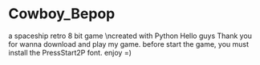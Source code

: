 # Cowboy_Bepop
a spaceship retro 8 bit game 
\ncreated with Python
Hello guys
Thank you for wanna download and play my game.
before start the game, you must install the PressStart2P font.
enjoy =) 
